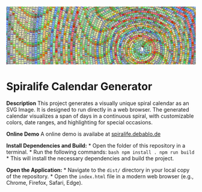 ![Spiral Calendar](images/calendar.png)

# Spiralife Calendar Generator

**Description**
    This project generates a visually unique spiral calendar as an SVG Image. It is designed to run directly in a web browser. The generated calendar visualizes a span of days in a continuous spiral, with customizable colors, date ranges, and highlighting for special occasions.

**Online Demo**
    A online demo is availabe at [spiralife.debablo.de](https://spiralife.debablo.de)

**Install Dependencies and Build:**
    *   Open the folder of this repository in a terminal.
    *   Run the following commands:
         ```bash
         npm install .
         npm run build
         ```
    *   This will install the necessary dependencies and build the project.

**Open the Application:**
    *   Navigate to the `dist/` directory in your local copy of the repository.
    *   Open the `index.html` file in a modern web browser (e.g., Chrome, Firefox, Safari, Edge).
